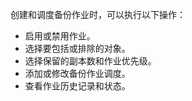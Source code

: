 创建和调度备份作业时，可以执行以下操作：

-   启用或禁用作业。
-   选择要包括或排除的对象。
-   选择保留的副本数和作业优先级。
-   添加或修改备份作业调度。
-   查看作业历史记录和状态。
